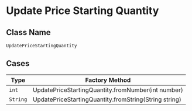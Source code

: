 
# Update Price Starting Quantity

## Class Name

`UpdatePriceStartingQuantity`

## Cases

| Type | Factory Method |
|  --- | --- |
| `int` | UpdatePriceStartingQuantity.fromNumber(int number) |
| `String` | UpdatePriceStartingQuantity.fromString(String string) |

